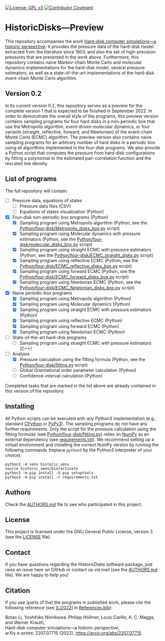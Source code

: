 [![License: GPL v3](https://img.shields.io/badge/License-GPLv3-blue.svg)](LICENSE)
[![Contributor Covenant](https://img.shields.io/badge/Contributor%20Covenant-2.1-4baaaa.svg)](CODE_OF_CONDUCT.md)

# HistoricDisks&mdash;Preview

This repository accompanies the work 
[Hard-disk computer simulations&mdash;a historic perspective](https://arxiv.org/abs/2207.07715). It provides the 
pressure data of the hard-disk model extracted from the literature since 1953, and also the set of high-precision 
pressures that are presented in the work above. Furthermore, this repository contains naive Markov-chain Monte Carlo 
and molecular dynamics implementations for the hard-disk model, several pressure estimators, as well as a 
state-of-the-art implementations of the hard-disk event-chain Monte Carlo algorithm.

## Version 0.2

In its current version 0.2, this repository serves as a preview for the complete version 1 that is expected to be 
finished in September 2022. In order to demonstrate the overall style of the programs, this preview version contains 
sampling programs for four hard disks in a non-periodic box that use the Metropolis algorithm, event-driven 
molecular dynamics, or four variants (straight, reflective, forward, and Newtonian) of the event-chain Monte 
Carlo (ECMC) algorithm. The preview version also contains naive sampling programs for an arbitrary number of hard 
disks in a periodic box using all algorithms implemented in the four-disk programs. We also provide a Python script 
that computes the pressure from hard-disk configurations by fitting a polynomial to the estimated pair-correlation 
function and the rescaled line density.

## List of programs
The full repository will contain:

- [ ] Pressure data, equations of states
   - [ ] Pressure data files (CSV)
   - [ ] Equations of states visualization (Python)

- [x] Four-disk non-periodic-box programs (Python)
   - [x] Sampling program using Metropolis algorithm (Python, see the 
         [Python/four-disk/Metropolis_disks_box.py](Python/four-disk/Metropolis_disks_box.py) script)
   - [x] Sampling program using Molecular dynamics with pressure estimators (Python, see the 
         [Python/four-disk/molecular_disks_box.py](Python/four-disk/molecular_disks_box.py) script)
   - [x] Sampling program using straight ECMC with pressure estimators (Python, see the 
         [Python/four-disk/ECMC_straight_disks.py](Python/four-disk/ECMC_straight_disks.py) script)
   - [x] Sampling program using reflective ECMC (Python, see the
         [Python/four-disk/ECMC_reflective_disks_box.py](Python/four-disk/ECMC_reflective_disks_box.py) script)
   - [x] Sampling program using forward ECMC (Python, see the
         [Python/four-disk/ECMC_forward_disks_box.py](Python/four-disk/ECMC_forward_disks_box.py) script)
   - [x] Sampling program using Newtonian ECMC (Python, see the
         [Python/four-disk/ECMC_Newtonian_disks_box.py](Python/four-disk/ECMC_Newtonian_disks_box.py) script)
   
- [x] Naive periodic-box programs
   - [x] Sampling program using Metropolis algorithm (Python)
   - [x] Sampling program using Molecular dynamics (Python)
   - [x] Sampling program using straight ECMC with pressure estimators (Python)
   - [x] Sampling program using reflective ECMC (Python)
   - [x] Sampling program using forward ECMC (Python)
   - [x] Sampling program using Newtonian ECMC (Python)

- [ ] State-of-the-art hard-disk programs
   - [ ] Sampling program using straight ECMC with pressure estimators (C++)

- [ ] Analysis
   - [x] Pressure calculation using the fitting formula (Python, see the 
         [Python/four-disk/fitting.py](Python/four-disk/fitting.py) script)
   - [ ] Global Orientational order parameter calculation (Python)
   - [ ] Confidence-interval calculation (Python)

Completed tasks that are marked in the list above are already contained in this version of the repository.

## Installing

All Python scripts can be executed with any Python3 implementation (e.g., standard [CPython](https://www.python.org) or 
[PyPy3](https://www.pypy.org)). The sampling programs do not have any further requirements. Only the script for the 
pressure calculation using the fitting formulas (see [Python/four-disk/fitting.py](Python/four-disk/fitting.py)) relies 
on [NumPy](https://numpy.org) as an external dependency (see [requirements.txt](requirements.txt)). We recommend setting 
up a virtual environment and installing the correct NumPy version by running the following commands (replace `python3` 
by the Python3 interpreter of your choice):

```shell
python3 -m venv historic_venv
source historic_venv/bin/activate
python3 -m pip install -U pip setuptools
python3 -m pip install -r requirements.txt
```

## Authors 

Check the [AUTHORS.md](AUTHORS.md) file to see who participated in this project.

## License

This project is licensed under the GNU General Public License, version 3 (see the [LICENSE](LICENSE) file).

## Contact

If you have questions regarding the HistoricDisks software package, just raise an issue here on GitHub or contact us via 
mail (see the [AUTHORS.md](AUTHORS.md) file). We are happy to help you!

## Citation

If you use (parts of the) the programs in published work, please cite the following reference (see
[[Li2022]](https://arxiv.org/abs/2207.07715) in [References.bib](References.bib)):

Botao Li, Yoshihiko Nishikawa, Philipp Höllmer, Louis Carillo, A. C. Maggs, and Werner Krauth,\
Hard-disk computer simulations&mdash;a historic perspective,\
arXiv e-prints: 2207.07715 (2022), https://arxiv.org/abs/2207.07715.
